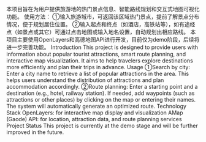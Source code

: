 本项目旨在为用户提供旅游地的热门景点信息、智能路线规划和交互式地图可视化功能。 
使用方法： 
①输入旅游城市，可返回该区域热门景点，提前了解景点分布情况，便于规划居住位置。 
②输入起点和终点（如酒店，高铁站等），如有途经点（如景点或其它）可通过点击地图或输入地名设置，自动规划出相应路线。 
本项目主要使用OpenLayers和高德地图API进行开发，目前仅为demo阶段，后续将进一步完善功能。
Introduction
This project is designed to provide users with information about popular tourist attractions, smart route planning, and interactive map visualization. It aims to help travelers explore destinations more efficiently and plan their trips in advance.
Usage
①Search by city: Enter a city name to retrieve a list of popular attractions in the area. This helps users understand the distribution of attractions and plan accommodation accordingly.
②Route planning: Enter a starting point and a destination (e.g., hotel, railway station). If needed, add waypoints (such as attractions or other places) by clicking on the map or entering their names. The system will automatically generate an optimized route.
Technology Stack
OpenLayers: for interactive map display and visualization
AMap (Gaode) API: for location, attraction data, and route planning services
Project Status
This project is currently at the demo stage and will be further improved in the future.
